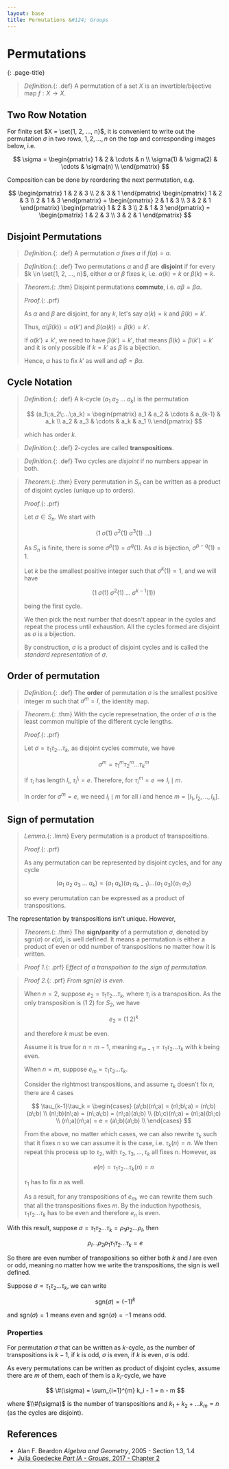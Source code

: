 ```yaml
---
layout: base
title: Permutations &#124; Groups
---
```


# Permutations
{: .page-title}

> *Definition.*{: .def}
> A permutation of a set $X$ is an invertible/bijective map $f: X \to X$.

## Two Row Notation

For finite set $X = \set{1, 2, ..., n}$, it is convenient to write out the permutation $\sigma$ in two rows,
$1, 2, ..., n$ on the top and corresponding images below, i.e.

$$
\sigma = \begin{pmatrix}
1 & 2 & \cdots & n \\
\sigma(1) & \sigma(2) & \cdots & \sigma(n) \\
\end{pmatrix}
$$

Composition can be done by reordering the next permutation, e.g.

$$
\begin{pmatrix}
1 & 2 & 3 \\
2 & 3 & 1
\end{pmatrix}
\begin{pmatrix}
1 & 2 & 3 \\
2 & 1 & 3
\end{pmatrix} =
\begin{pmatrix}
2 & 1 & 3 \\
3 & 2 & 1
\end{pmatrix}
\begin{pmatrix}
1 & 2 & 3 \\
2 & 1 & 3
\end{pmatrix} =
\begin{pmatrix}
1 & 2 & 3 \\
3 & 2 & 1
\end{pmatrix}
$$

## Disjoint Permutations

> *Definition.*{: .def}
> A permutation $\sigma$ _fixes_ $a$ if $f(a) = a$.

> *Definition.*{: .def}
> Two permutations $\alpha$ and $\beta$ are **disjoint** if for every $k \in \set{1, 2, ..., n}$,
> either $\alpha$ or $\beta$ fixes $k$, i.e. $\alpha(k) = k$ or $\beta(k) = k$.

> *Theorem.*{: .thm}
> Disjoint permutations **commute**, i.e. $\alpha\beta = \beta\alpha$.
>
> *Proof.*{: .prf}
>
> As $\alpha$ and $\beta$ are disjoint, for any $k$, let's say $\alpha(k) = k$ and $\beta(k) = k'$.
>
> Thus, $\alpha(\beta(k)) = \alpha(k')$ and $\beta(\alpha(k)) = \beta(k) = k'$.
>
> If $\alpha(k') \not = k'$, we need to have $\beta(k') = k'$, that means $\beta(k) = \beta(k') = k'$ and it is only possible if $k = k'$ as $\beta$ is a bijection.
>
> Hence, $\alpha$ has to fix $k'$ as well and $\alpha\beta = \beta\alpha$.

## Cycle Notation

> *Definition.*{: .def}
> A k-cycle $(a_1\;a_2\;...\;a_k)$ is the permutation
>
> $$
> (a_1\;a_2\;...\;a_k) = \begin{pmatrix}
> a_1 & a_2 & \cdots & a_{k-1} & a_k \\
> a_2 & a_3 & \cdots & a_k & a_1 \\
> \end{pmatrix}
> $$
>
> which has order $k$.

> *Definition.*{: .def}
> 2-cycles are called **transpositions**.

> *Definition.*{: .def}
> Two cycles are _disjoint_ if no numbers appear in both.

> *Theorem.*{: .thm}
> Every permutation in $S_n$ can be written as a product of disjoint cycles (unique up to orders).
>
> *Proof.*{: .prf}
>
> Let $\sigma \in S_n$. We start with
>
> $$
> (1\;\sigma(1)\;\sigma^2(1)\;\sigma^3(1)\;...)
> $$
>
> As $S_n$ is finite, there is some $\sigma^p(1) = \sigma^q(1)$.
> As $\sigma$ is bijection, $\sigma^{p-q}(1) = 1$.
>
> Let $k$ be the smallest positive integer such that $\sigma^k(1) = 1$, and we will have
>
> $$
> (1\;\sigma(1)\;\sigma^2(1)\;...\;\sigma^{k-1}(1))
> $$
>
> being the first cycle.
>
> We then pick the next number that doesn't appear in the cycles and repeat the process until exhaustion.
> All the cycles formed are disjoint as $\sigma$ is a bijection.
>
> By construction, $\sigma$ is a product of disjoint cycles and is called the _standard representation_ of $\sigma$.

## Order of permutation

> *Definition.*{: .def}
> The **order** of permutation $\sigma$ is the smallest positive integer $m$ such that $\sigma^m = I$, the identity map.

> *Theorem.*{: .thm}
> With the cycle represetnation, the order of $\sigma$ is the least common multiple of the different cycle lengths.
>
> *Proof.*{: .prf}
>
> Let $\sigma = \tau_1\tau_2...\tau_k$, as disjoint cycles commute, we have
>
> $$
> \sigma^m = \tau_1^m\tau_2^m...\tau_k^m
> $$
>
> If $\tau_i$ has length $l_i$, $\tau_i^{l_i} = e$. Therefore, for $\tau_i^m = e \implies l_i \mid m$.
>
> In order for $\sigma^m = e$, we need $l_i \mid m$ for all $i$ and hence $m = [l_1, l_2, ..., l_k]$.

## Sign of permutation

> *Lemma.*{: .lmm}
> Every permutation is a product of transpositions.
>
> *Proof.*{: .prf}
>
> As any permutation can be represented by disjoint cycles, and for any cycle
>
> $$
> (a_1\;a_2\;a_3\;...\;a_k) = (a_1\;a_k)(a_1\;a_{k-1})...(a_1\;a_3)(a_1\;a_2)
> $$
>
> so every perumutation can be expressed as a product of transpositions.

The representation by transpositions isn't unique. However,

> *Theorem.*{: .thm}
> The **sign/parity** of a permutation $\sigma$, denoted by $\text{sgn}(\sigma)$ or $\epsilon(\sigma)$, is well defined.
> It means a permutation is either a product of even or odd number of transpositions no matter how it is written.

> *Proof 1.*{: .prf}
> _Effect of a transpoition to the sign of permutation._
>

> *Proof 2.*{: .prf}
> _From $\text{sgn}(e)$ is even._
>
> When $n = 2$, suppose $e_2 = \tau_1\tau_2...\tau_k$, where $\tau_i$ is a transposition. As the only transposition is $(1\;2)$ for $S_2$, we have
>
> $$
> e_2 = (1\;2)^k
> $$
>
> and therefore $k$ must be even.
>
> Assume it is true for $n = m-1$, meaning $e_{m-1} = \tau_1\tau_2...\tau_k$ with $k$ being even.
>
> When $n = m$, suppose $e_m = \tau_1\tau_2...\tau_k$.
>
> Consider the rightmost transpositions, and assume $\tau_k$ doesn't fix $n$, there are 4 cases
>
> $$
> \tau_{k-1}\tau_k = \begin{cases}
> (a\;b)(n\;a) = (n\;b\;a) = (n\;b)(a\;b) \\
> (n\;b)(n\;a) = (n\;a\;b) = (n\;a)(a\;b) \\
> (b\;c)(n\;a) = (n\;a)(b\;c) \\
> (n\;a)(n\;a) = e = (a\;b)(a\;b) \\
> \end{cases}
> $$
>
> From the above, no matter which cases, we can also rewrite $\tau_k$ such that it fixes $n$ so we can assume it is the case, i.e. $\tau_k(n) = n$.
> We then repeat this process up to $\tau_2$, with $\tau_2,\tau_3,...,\tau_k$ all fixes $n$.
> However, as
>
> $$
> e(n) = \tau_1\tau_2...\tau_k(n) = n
> $$
>
> $\tau_1$ has to fix $n$ as well.
>
> As a result, for any transpositions of $e_m$, we can rewrite them such that all the transpositions fixes $m$.
> By the induction hypothesis, $\tau_1\tau_2...\tau_k$ has to be even and therefore $e_n$ is even.

With this result, suppose $\sigma = \tau_1\tau_2...\tau_k = \rho_1\rho_2...\rho_l$, then

$$
\rho_l...\rho_2\rho_1\tau_1\tau_2...\tau_k = e
$$

So there are even number of transpositions so either both $k$ and $l$ are even or odd,
meaning no matter how we write the transpositions, the sign is well defined.

Suppose $\sigma = \tau_1\tau_2...\tau_k$, we can write

$$
\text{sgn}(\sigma) = (-1)^{k}
$$

and $\text{sgn}(\sigma) = 1$ means even and $\text{sgn}(\sigma) = -1$ means odd.

### Properties

For permutation $\sigma$ that can be written as $k$-cycle, as the number of transpositions is $k-1$,
if $k$ is odd, $\sigma$ is even, if $k$ is even, $\sigma$ is odd.

As every permutations can be written as product of disjoint cycles,
assume there are $m$ of them, each of them is a $k_i$-cycle, we have

$$
\#(\sigma) = \sum_{i=1}^{m} k_i - 1 = n - m
$$

where $\\#(\sigma)$ is the number of transpositions and $k_1 + k_2 + ... k_m = n$ (as the cycles are disjoint).

## References

* Alan F. Beardon _Algebra and Geometry_, 2005 - Section 1.3, 1.4
* [Julia Goedecke _Part IA - Groups_, 2017 - Chapter 2](https://www.julia-goedecke.de/pdf/GroupsNotes.pdf)
